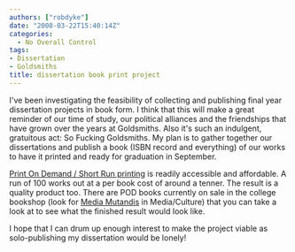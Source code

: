 ```yaml
---
authors: ["robdyke"]
date: "2008-03-22T15:40:14Z"
categories:
  - No Overall Control
tags:
- Dissertation
- Goldsmiths
title: dissertation book print project
---
```

I've been investigating the feasibility of collecting and publishing final year dissertation projects in book form. I think that this will make a great reminder of our time of study, our political alliances and the friendships that have grown over the years at Goldsmiths. Also it's such an indulgent, gratuitous act: So Fucking Goldsmiths. My plan is to gather together our dissertations and publish a book (ISBN record and everything) of our works to have it printed and ready for graduation in September.

[Print On Demand / Short Run printing](http://www.openmute.org/pod/?PAGE=podservices "openmute") is readily accessible and affordable. A run of 100 works out at a per book cost of around a tenner. The result is a quality product too. There are POD books currently on sale in the college bookshop (look for [Media Mutandis](http://publication.nodel.org/ "node.l website") in Media/Culture) that you can take a look at to see what the finished result would look like.

I hope that I can drum up enough interest to make the project viable as solo-publishing my dissertation would be lonely!
